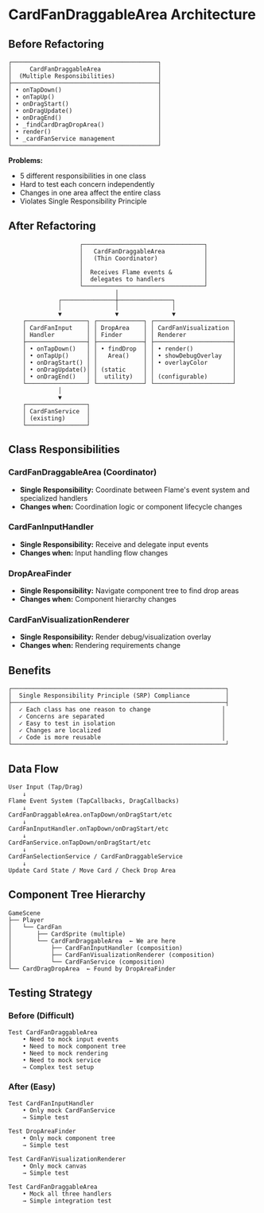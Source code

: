 # CardFanDraggableArea Architecture

## Before Refactoring

```
┌─────────────────────────────────────────┐
│     CardFanDraggableArea                │
│  (Multiple Responsibilities)            │
├─────────────────────────────────────────┤
│ • onTapDown()                           │
│ • onTapUp()                             │
│ • onDragStart()                         │
│ • onDragUpdate()                        │
│ • onDragEnd()                           │
│ • _findCardDragDropArea()               │
│ • render()                              │
│ • _cardFanService management            │
└─────────────────────────────────────────┘
```

**Problems:**
- 5 different responsibilities in one class
- Hard to test each concern independently  
- Changes in one area affect the entire class
- Violates Single Responsibility Principle

## After Refactoring

```
                    ┌──────────────────────────────────┐
                    │   CardFanDraggableArea           │
                    │   (Thin Coordinator)             │
                    │                                  │
                    │  Receives Flame events &         │
                    │  delegates to handlers           │
                    └──────────────────────────────────┘
                              │
              ┌───────────────┼───────────────┐
              │               │               │
              ▼               ▼               ▼
    ┌─────────────────┐ ┌─────────────┐ ┌──────────────────────┐
    │ CardFanInput    │ │ DropArea    │ │ CardFanVisualization │
    │ Handler         │ │ Finder      │ │ Renderer             │
    ├─────────────────┤ ├─────────────┤ ├──────────────────────┤
    │ • onTapDown()   │ │ • findDrop  │ │ • render()           │
    │ • onTapUp()     │ │   Area()    │ │ • showDebugOverlay   │
    │ • onDragStart() │ │             │ │ • overlayColor       │
    │ • onDragUpdate()│ │ (static     │ │                      │
    │ • onDragEnd()   │ │  utility)   │ │ (configurable)       │
    └─────────────────┘ └─────────────┘ └──────────────────────┘
              │
              ▼
    ┌─────────────────┐
    │ CardFanService  │
    │ (existing)      │
    └─────────────────┘
```

## Class Responsibilities

### CardFanDraggableArea (Coordinator)
- **Single Responsibility:** Coordinate between Flame's event system and specialized handlers
- **Changes when:** Coordination logic or component lifecycle changes

### CardFanInputHandler  
- **Single Responsibility:** Receive and delegate input events
- **Changes when:** Input handling flow changes

### DropAreaFinder
- **Single Responsibility:** Navigate component tree to find drop areas
- **Changes when:** Component hierarchy changes

### CardFanVisualizationRenderer
- **Single Responsibility:** Render debug/visualization overlay
- **Changes when:** Rendering requirements change

## Benefits

```
┌────────────────────────────────────────────────────────────┐
│  Single Responsibility Principle (SRP) Compliance          │
├────────────────────────────────────────────────────────────┤
│  ✓ Each class has one reason to change                    │
│  ✓ Concerns are separated                                 │
│  ✓ Easy to test in isolation                              │
│  ✓ Changes are localized                                  │
│  ✓ Code is more reusable                                  │
└────────────────────────────────────────────────────────────┘
```

## Data Flow

```
User Input (Tap/Drag)
    ↓
Flame Event System (TapCallbacks, DragCallbacks)
    ↓
CardFanDraggableArea.onTapDown/onDragStart/etc
    ↓
CardFanInputHandler.onTapDown/onDragStart/etc
    ↓
CardFanService.onTapDown/onDragStart/etc
    ↓
CardFanSelectionService / CardFanDraggableService
    ↓
Update Card State / Move Card / Check Drop Area
```

## Component Tree Hierarchy

```
GameScene
├── Player
│   └── CardFan
│       ├── CardSprite (multiple)
│       └── CardFanDraggableArea  ← We are here
│           ├── CardFanInputHandler (composition)
│           ├── CardFanVisualizationRenderer (composition)
│           └── CardFanService (composition)
└── CardDragDropArea  ← Found by DropAreaFinder
```

## Testing Strategy

### Before (Difficult)
```
Test CardFanDraggableArea
    • Need to mock input events
    • Need to mock component tree
    • Need to mock rendering
    • Need to mock service
    → Complex test setup
```

### After (Easy)
```
Test CardFanInputHandler
    • Only mock CardFanService
    → Simple test

Test DropAreaFinder  
    • Only mock component tree
    → Simple test

Test CardFanVisualizationRenderer
    • Only mock canvas
    → Simple test

Test CardFanDraggableArea
    • Mock all three handlers
    → Simple integration test
```
